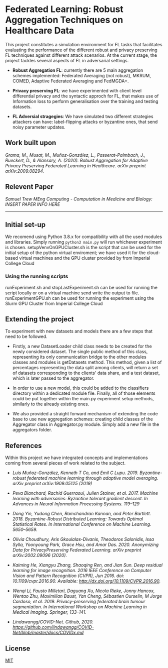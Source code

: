 # Federated Learning: Robust Aggregation Techniques on Healthcare Data

This project constitutes a simulation environment for FL tasks that facilitates evaluating the performance of the different robust and privacy preserving FL techniques against different attack scenarios.
At the current stage, the project tackles several aspects of FL in adversarial settings.

- **Robust Aggregation FL**: currently there are 5 main aggregation schemes implemented: Federated Averaging (not robust), MKRUM, COMED, Adaptive Federated Averaging and FedMGDA+.

- **Privacy preserving FL**: we have experimented with client level differential privacy and the syntactic approch for FL, that makes use of Information loss to perform generalisation over the training and testing datasets.

- **FL Adversial stragegies**: We have simulated two different strategies attackers can have: label-flipping attacks or byzantine ones, that send noisy parameter updates.

## Work built upon

*Grama, M., Musat, M., Muñoz-González, L., Passerat-Palmbach, J., Rueckert, D., & Alansary, A. (2020). Robust Aggregation for Adaptive Privacy Preserving Federated Learning in Healthcare. arXiv preprint arXiv:2009.08294.*

## Relevent Paper

*Samuel Trew MEng Computing - Computation in Medicine and Biology: INSERT PAPER INFO HERE*

---

## Initial set-up

We recomend using Python 3.8.x for compatibility with all the used modules and libraries.
Simply running `python3 main.py` will run whichever experiment is chosen.
setupVenvOnGPUCluster.sh is the script that can be used for the initial setup of the python virtual enviroment; we have used it for the cloud-based virtual machines and the GPU cluster provided by from Imperial College Cloud

### Using the running scripts

runExperiment.sh and stopLastExperiment.sh can be used for running the script locally or on a virtual machine send write the output to file.
runExperimentGPU.sh can be used for running the experiment using the Slurm GPU Cluster from Imperial College Cloud

## Extending the project

To experiment with new datasets and models there are a few steps that need to be followed.

- Firstly, a new DatasetLoader child class needs to be created for the newly considered dataset. The single public method of this class, representing its only communication bridge to the other modules classes and modules is getDatasets method. This method, given a list of percentages representing the data split among clients, will return a set of datasets corresponding to the clients' data share, and a test dataset, which is later passed to the aggregator.

- In order to use a new model, this could be added to the classifiers directory within a dedicated module file. Finally, all of those elements could be put together within the main.py experiment setup methods, similarly to the already existing ones.

- We also provided a straight forward mechanism of extending the code base to use new aggregation schemes: creating child classes of the Aggregator class in Aggregator.py module. Simply add a new file in the aggregators folder.

## References

Within this project we have integrated concepts and implementations coming from several pieces of work related to the subject.

- *Luis Muñoz-González, Kenneth T Co, and Emil C Lupu. 2019. Byzantine-robust federated machine learning through adaptive model averaging. arXiv preprint arXiv:1909.05125 (2019)*

- *Peva Blanchard, Rachid Guerraoui, Julien Stainer, et al. 2017. Machine learning with adversaries: Byzantine tolerant gradient descent. In Advances in Neural Information Processing Systems. 119–129*

- *Dong Yin, Yudong Chen, Ramchandran Kannan, and Peter Bartlett. 2018. Byzantine-Robust Distributed Learning: Towards Optimal Statistical Rates. In International Conference on Machine Learning. 5650–5659.*

- *Olivia Choudhury, Aris Gkoulalas-Divanis, Theodoros Salonidis, Issa Sylla, Yoonyoung Park, Grace Hsu, and Amar Das. 2020. Anonymizing Data for PrivacyPreserving Federated Learning. arXiv preprint arXiv:2002.09096 (2020).*

- *Kaiming He, Xiangyu Zhang, Shaoqing Ren, and Jian Sun. Deep residual learning for image recognition. 2016 IEEE Conference on Computer Vision and Pattern Recognition (CVPR), Jun 2016. doi: 10.1109/cvpr.2016.90. Available: http://dx.doi.org/10.1109/CVPR.2016.90.*

- *Wenqi Li, Fausto Milletarì, Daguang Xu, Nicola Rieke, Jonny Hancox, Wentao Zhu, Maximilian Baust, Yan Cheng, Sébastien Ourselin, M Jorge Cardoso, et al. 2019. Privacy-preserving federated brain tumour segmentation. In International Workshop on Machine Learning in Medical Imaging. Springer, 133–141.*

- *Lindawangg/COVID-Net. Github, 2020. https://github.com/lindawangg/COVID-Net/blob/master/docs/COVIDx.md*

## License

[MIT](https://choosealicense.com/licenses/mit/)
